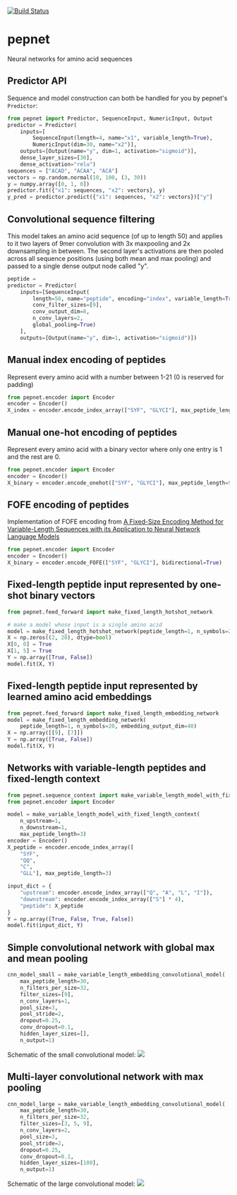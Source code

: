 [![Build Status](https://travis-ci.org/hammerlab/pepnet.svg?branch=master)](https://travis-ci.org/hammerlab/pepnet)

# pepnet
Neural networks for amino acid sequences

## Predictor API

Sequence and model construction can both be handled for you by pepnet's
`Predictor`:

```python
from pepnet import Predictor, SequenceInput, NumericInput, Output
predictor = Predictor(
    inputs=[
        SequenceInput(length=4, name="x1", variable_length=True),
        NumericInput(dim=30, name="x2")],
    outputs=[Output(name="y", dim=1, activation="sigmoid")],
    dense_layer_sizes=[30],
    dense_activation="relu")
sequences = ["ACAD", "ACAA", "ACA"]
vectors = np.random.normal(10, 100, (3, 30))
y = numpy.array([0, 1, 0])
predictor.fit({"x1": sequences, "x2": vectors}, y)
y_pred = predictor.predict({"x1": sequences, "x2": vectors})["y"]
```

## Convolutional sequence filtering

This model takes an amino acid sequence (of up to length 50) and applies to it two layers of 9mer convolution with 3x maxpooling and 2x downsampling in between. The second layer's activations are then pooled across all sequence positions (using both mean and max pooling) and passed to a single dense output node called "y". 

```python
peptide = 
predictor = Predictor(
    inputs=[SequenceInput(
        length=50, name="peptide", encoding="index", variable_length=True,
        conv_filter_sizes=[9],
        conv_output_dim=8,
        n_conv_layers=2,
        global_pooling=True)
    ],
    outputs=[Output(name="y", dim=1, activation="sigmoid")])
```


## Manual index encoding of peptides

Represent every amino acid with a number between 1-21 (0 is reserved for padding)

```python
from pepnet.encoder import Encoder
encoder = Encoder()
X_index = encoder.encode_index_array(["SYF", "GLYCI"], max_peptide_length=9)
```

## Manual one-hot encoding of peptides

Represent every amino acid with a binary vector where only one entry is 1 and
the rest are 0.

```python
from pepnet.encoder import Encoder
encoder = Encoder()
X_binary = encoder.encode_onehot(["SYF", "GLYCI"], max_peptide_length=9)
```

## FOFE encoding of peptides

Implementation of FOFE encoding from [A Fixed-Size Encoding Method for Variable-Length Sequences with its Application to Neural Network Language Models](https://arxiv.org/abs/1505.01504)

```python
from pepnet.encoder import Encoder
encoder = Encoder()
X_binary = encoder.encode_FOFE(["SYF", "GLYCI"], bidirectional=True)
```

## Fixed-length peptide input represented by one-shot binary vectors

```python
from pepnet.feed_forward import make_fixed_length_hotshot_network

# make a model whose input is a single amino acid
model = make_fixed_length_hotshot_network(peptide_length=1, n_symbols=20)
X = np.zeros((2, 20), dtype=bool)
X[0, 0] = True
X[1, 5] = True
Y = np.array([True, False])
model.fit(X, Y)
```


## Fixed-length peptide input represented by learned amino acid embeddings
```python
from pepnet.feed_forward import make_fixed_length_embedding_network
model = make_fixed_length_embedding_network(
    peptide_length=1, n_symbols=20, embedding_output_dim=40)
X = np.array([[9], [7]])
Y = np.array([True, False])
model.fit(X, Y)
```


## Networks with variable-length peptides and fixed-length context

```python
from pepnet.sequence_context import make_variable_length_model_with_fixed_length_context
from pepnet.encoder import Encoder

model = make_variable_length_model_with_fixed_length_context(
    n_upstream=1,
    n_downstream=1,
    max_peptide_length=3)
encoder = Encoder()
X_peptide = encoder.encode_index_array([
    "SYF",
    "QQ",
    "C",
    "GLL"], max_peptide_length=3)

input_dict = {
    "upstream": encoder.encode_index_array(["Q", "A", "L", "I"]),
    "downstream": encoder.encode_index_array(["S"] * 4),
    "peptide": X_peptide
}
Y = np.array([True, False, True, False])
model.fit(input_dict, Y)
```

## Simple convolutional network with global max and mean pooling

```python
cnn_model_small = make_variable_length_embedding_convolutional_model(
    max_peptide_length=30,
    n_filters_per_size=32,
    filter_sizes=[9],
    n_conv_layers=1,
    pool_size=3,
    pool_stride=2,
    dropout=0.25,
    conv_dropout=0.1,
    hidden_layer_sizes=[],
    n_output=1)
```

Schematic of the small convolutional model: ![](conv_small.png)

## Multi-layer convolutional network with max pooling

```python
cnn_model_large = make_variable_length_embedding_convolutional_model(
    max_peptide_length=30,
    n_filters_per_size=32,
    filter_sizes=[3, 5, 9],
    n_conv_layers=2,
    pool_size=3,
    pool_stride=2,
    dropout=0.25,
    conv_dropout=0.1,
    hidden_layer_sizes=[100],
    n_output=1)
```

Schematic of the large convolutional model: ![](conv_large.png)

